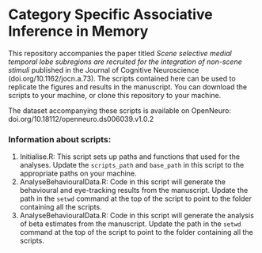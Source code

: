 # Category Specific Associative Inference in Memory

This repository accompanies the paper titled *Scene selective medial temporal lobe subregions are recruited for the integration of non-scene stimuli* published in the Journal of Cognitive Neuroscience (doi.org/10.1162/jocn.a.73). The scripts contained here can be used to replicate the figures and results in the manuscript. You can download the scripts to your machine, or clone this repository to your machine.

The dataset accompanying these scripts is available on OpenNeuro: doi.org/10.18112/openneuro.ds006039.v1.0.2

### Information about scripts:
1. Initialise.R: This script sets up paths and functions that used for the analyses. Update the `scripts_path` and `base_path` in this script to the appropriate paths on your machine.
2. AnalyseBehaviouralData.R: Code in this script will generate the behavioural and eye-tracking results from the manuscript. Update the path in the `setwd` command at the top of the script to point to the folder containing all the scripts.
3. AnalyseBehaviouralData.R: Code in this script will generate the analysis of beta estimates from the manuscript. Update the path in the `setwd` command at the top of the script to point to the folder containing all the scripts.
